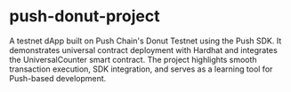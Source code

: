 # push-donut-project
A testnet dApp built on Push Chain's Donut Testnet using the Push SDK. It demonstrates universal contract deployment with Hardhat and integrates the UniversalCounter smart contract. The project highlights smooth transaction execution, SDK integration, and serves as a learning tool for Push-based development.
